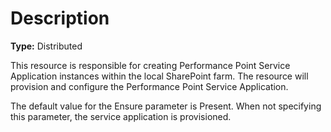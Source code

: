 # Description

**Type:** Distributed

This resource is responsible for creating Performance Point Service Application
instances within the local SharePoint farm. The resource will provision and
configure the Performance Point Service Application.

The default value for the Ensure parameter is Present. When not specifying this
parameter, the service application is provisioned.
